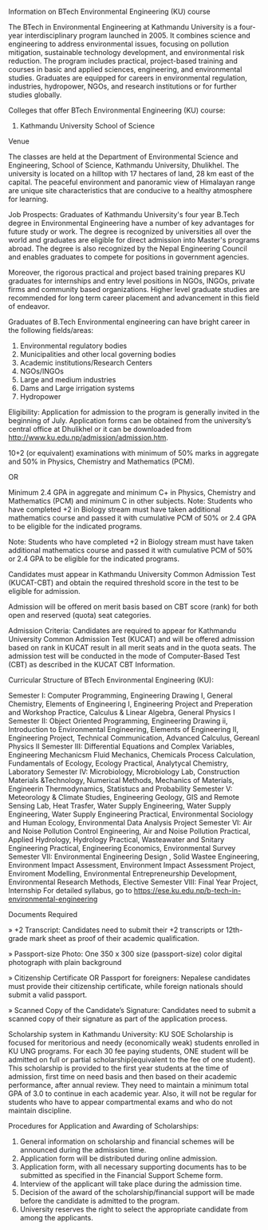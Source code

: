 Information on BTech Environmental Engineering (KU) course

The BTech in Environmental Engineering at Kathmandu University is a four-year interdisciplinary program launched in 2005. It combines science and engineering to address environmental issues, focusing on pollution mitigation, sustainable technology development, and environmental risk reduction. The program includes practical, project-based training and courses in basic and applied sciences, engineering, and environmental studies. Graduates are equipped for careers in environmental regulation, industries, hydropower, NGOs, and research institutions or for further studies globally.

Colleges that offer BTech Environmental Engineering (KU) course:

1. Kathmandu University School of Science

Venue

The classes are held at the Department of Environmental Science and Engineering, School of Science, Kathmandu University, Dhulikhel. The university is located on a hilltop with 17 hectares of land, 28 km east of the capital. The peaceful environment and panoramic view of Himalayan range are unique site characteristics that are conducive to a healthy atmosphere for learning.

Job Prospects:
Graduates of Kathmandu University's four year B.Tech degree in Environmental Engineering have a number of key advantages for future study or work. The degree is recognized by universities all over the world and graduates are eligible for direct admission into Master's programs abroad. The degree is also recognized by the Nepal Engineering Council and enables graduates to compete for positions in government agencies.

Moreover, the rigorous practical and project based training prepares KU graduates for internships and entry level positions in NGOs, INGOs, private firms and community based organizations. Higher level graduate studies are recommended for long term career placement and advancement in this field of endeavor.

Graduates of B.Tech Environmental engineering can have bright career in the following fields/areas:

1. Environmental regulatory bodies
2. Municipalities and other local governing bodies
3. Academic institutions/Research Centers
4. NGOs/INGOs
5. Large and medium industries
6. Dams and Large irrigation systems
7. Hydropower

Eligibility:
Application for admission to the program is generally invited in the beginning of July. Application forms can be obtained from the university’s central office at Dhulikhel or it can be downloaded from http://www.ku.edu.np/admission/admission.htm.

10+2 (or equivalent) examinations with minimum of 50% marks in aggregate and 50% in Physics, Chemistry and Mathematics (PCM).

OR

Minimum 2.4 GPA in aggregate and minimum C+ in Physics, Chemistry and Mathematics (PCM) and minimum C in other subjects. Note: Students who have completed +2 in Biology stream must have taken additional mathematics course and passed it with cumulative PCM of 50% or 2.4 GPA to be eligible for the indicated programs.

Note: Students who have completed +2 in Biology stream must have taken additional mathematics course and passed it with cumulative PCM of 50% or 2.4 GPA to be eligible for the indicated programs.

Candidates must appear in Kathmandu University Common Admission Test (KUCAT-CBT) and obtain the required threshold score in the test to be eligible for admission.

Admission will be offered on merit basis based on CBT score (rank) for both open and reserved (quota) seat categories.

Admission Criteria:
Candidates are required to appear for Kathmandu University Common Admission Test (KUCAT) and will be offered admission based on rank in KUCAT result in all merit seats and in the quota seats. The admission test will be conducted in the mode of Computer-Based Test (CBT) as described in the KUCAT CBT Information.

Curricular Structure of BTech Environmental Engineering (KU):

Semester I: Computer Programming, Engineering Drawing I, General Chemistry, Elements of Engineering I, Engineering Project and Preperation and Workshop Practice, Calculus & Linear Algebra, General Physics I
Semester II: Object Oriented Programming, Engineering Drawing ii, Introduction to Environmental Engineering, Elements of Engineering II, Engineering Project, Technical Communication, Advanced Calculus, Gereanl Physics II
Semester III: Differential Equations and Complex Variables, Engineering Mechanicsm Fluid Mechanics, Chemicals Process Calculation, Fundamentals of Ecology, Ecology Practical, Analytycal Chemistry, Laboratory
Semester IV: Microbiology, Microbiology Lab, Construction Materials &Technology, Numerical Methods, Mechanics of Materials, Engineerin Thermodynamics, Statistucs and Probability
Semester V: Meteorology & Climate Studies, Engineering Geology, GIS and Remote Sensing Lab, Heat Trasfer, Water Supply Engineering, Water Supply Engineering, Water Supply Engineering Practical, Environmental Sociology and Human Ecology, Environmental Data Analysis Project
Semester VI: Air and Noise Pollution Control Engineering, Air and Noise Pollution Practical, Applied Hydrology, Hydrology Practical, Wasteawater and Snitary Engineering Practical, Engineering Economics, Environmental Survey
Semester VII: Environmental Engineering Design , Solid Wastee Engineering, Environment Impact Assessment, Environment Impact Assessment Project, Enviroment Modelling, Environmental Entrepreneurship Development, Environmental Research Methods, Elective
Semester VIII: Final Year Project, Internship
For detailed syllabus, go to https://ese.ku.edu.np/b-tech-in-environmental-engineering

Documents Required

» +2 Transcript: Candidates need to submit their +2 transcripts or 12th-grade mark sheet as proof of their academic qualification.

» Passport-size Photo: One 350 x 300 size (passport-size) color digital photograph with plain background

» Citizenship Certificate OR Passport for foreigners: Nepalese candidates must provide their citizenship certificate, while foreign nationals should submit a valid passport.

» Scanned Copy of the Candidate’s Signature: Candidates need to submit a scanned copy of their signature as part of the application process.

Scholarship system in Kathmandu University:
KU SOE Scholarship is focused for meritorious and needy (economically weak) students enrolled in KU UNG programs. For each 30 fee paying students, ONE student will be admitted on full or partial scholarship(equivalent to the fee of one student). This scholarship is provided to the first year students at the time of admission, first time on need basis and then based on their academic performance, after annual review. They need to maintain a minimum total GPA of 3.0 to continue in each academic year. Also, it will not be regular for students who have to appear compartmental exams and who do not maintain discipline.

Procedures for Application and Awarding of Scholarships:

1. General information on scholarship and financial schemes will be announced during the admission time.
2. Application form will be distributed during online admission.
3. Application form, with all necessary supporting documents has to be submitted as specified in the Financial Support Scheme form.
4. Interview of the applicant will take place during the admission time.
5. Decision of the award of the scholarship/financial support will be made before the candidate is admitted to the program.
6. University reserves the right to select the appropriate candidate from among the applicants.
